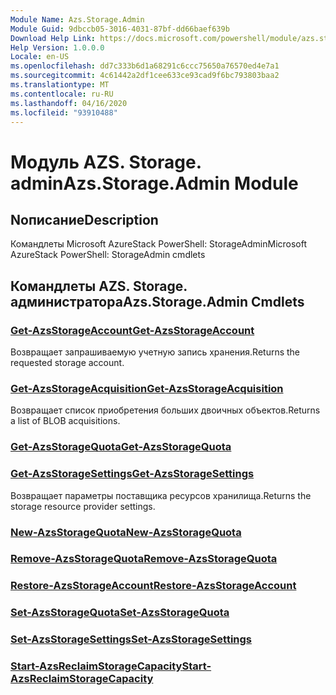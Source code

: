 ```yaml
---
Module Name: Azs.Storage.Admin
Module Guid: 9dbccb05-3016-4031-87bf-dd66baef639b
Download Help Link: https://docs.microsoft.com/powershell/module/azs.storage.admin
Help Version: 1.0.0.0
Locale: en-US
ms.openlocfilehash: dd7c333b6d1a68291c6ccc75650a76570ed4e7a1
ms.sourcegitcommit: 4c61442a2df1cee633ce93cad9f6bc793803baa2
ms.translationtype: MT
ms.contentlocale: ru-RU
ms.lasthandoff: 04/16/2020
ms.locfileid: "93910488"
---
```

# <span data-ttu-id="fddee-101">Модуль AZS. Storage. admin</span><span class="sxs-lookup"><span data-stu-id="fddee-101">Azs.Storage.Admin Module</span></span>
## <span data-ttu-id="fddee-102">Nописание</span><span class="sxs-lookup"><span data-stu-id="fddee-102">Description</span></span>
<span data-ttu-id="fddee-103">Командлеты Microsoft AzureStack PowerShell: StorageAdmin</span><span class="sxs-lookup"><span data-stu-id="fddee-103">Microsoft AzureStack PowerShell: StorageAdmin cmdlets</span></span>

## <span data-ttu-id="fddee-104">Командлеты AZS. Storage. администратора</span><span class="sxs-lookup"><span data-stu-id="fddee-104">Azs.Storage.Admin Cmdlets</span></span>
### [<span data-ttu-id="fddee-105">Get-AzsStorageAccount</span><span class="sxs-lookup"><span data-stu-id="fddee-105">Get-AzsStorageAccount</span></span>](Get-AzsStorageAccount.md)
<span data-ttu-id="fddee-106">Возвращает запрашиваемую учетную запись хранения.</span><span class="sxs-lookup"><span data-stu-id="fddee-106">Returns the requested storage account.</span></span>

### [<span data-ttu-id="fddee-107">Get-AzsStorageAcquisition</span><span class="sxs-lookup"><span data-stu-id="fddee-107">Get-AzsStorageAcquisition</span></span>](Get-AzsStorageAcquisition.md)
<span data-ttu-id="fddee-108">Возвращает список приобретения больших двоичных объектов.</span><span class="sxs-lookup"><span data-stu-id="fddee-108">Returns a list of BLOB acquisitions.</span></span>

### [<span data-ttu-id="fddee-109">Get-AzsStorageQuota</span><span class="sxs-lookup"><span data-stu-id="fddee-109">Get-AzsStorageQuota</span></span>](Get-AzsStorageQuota.md)


### [<span data-ttu-id="fddee-110">Get-AzsStorageSettings</span><span class="sxs-lookup"><span data-stu-id="fddee-110">Get-AzsStorageSettings</span></span>](Get-AzsStorageSettings.md)
<span data-ttu-id="fddee-111">Возвращает параметры поставщика ресурсов хранилища.</span><span class="sxs-lookup"><span data-stu-id="fddee-111">Returns the storage resource provider settings.</span></span>

### [<span data-ttu-id="fddee-112">New-AzsStorageQuota</span><span class="sxs-lookup"><span data-stu-id="fddee-112">New-AzsStorageQuota</span></span>](New-AzsStorageQuota.md)


### [<span data-ttu-id="fddee-113">Remove-AzsStorageQuota</span><span class="sxs-lookup"><span data-stu-id="fddee-113">Remove-AzsStorageQuota</span></span>](Remove-AzsStorageQuota.md)


### [<span data-ttu-id="fddee-114">Restore-AzsStorageAccount</span><span class="sxs-lookup"><span data-stu-id="fddee-114">Restore-AzsStorageAccount</span></span>](Restore-AzsStorageAccount.md)


### [<span data-ttu-id="fddee-115">Set-AzsStorageQuota</span><span class="sxs-lookup"><span data-stu-id="fddee-115">Set-AzsStorageQuota</span></span>](Set-AzsStorageQuota.md)


### [<span data-ttu-id="fddee-116">Set-AzsStorageSettings</span><span class="sxs-lookup"><span data-stu-id="fddee-116">Set-AzsStorageSettings</span></span>](Set-AzsStorageSettings.md)


### [<span data-ttu-id="fddee-117">Start-AzsReclaimStorageCapacity</span><span class="sxs-lookup"><span data-stu-id="fddee-117">Start-AzsReclaimStorageCapacity</span></span>](Start-AzsReclaimStorageCapacity.md)


